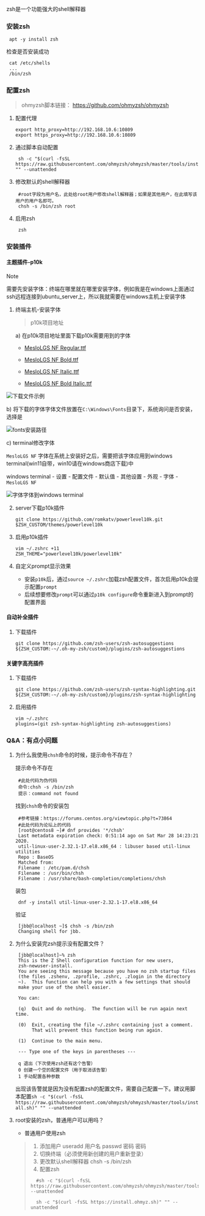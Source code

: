 zsh是一个功能强大的shell解释器

### **安装zsh**

```
 apt -y install zsh
```

检查是否安装成功

```
 cat /etc/shells
 ...
 /bin/zsh  
```

### **配置zsh**

> ohmyzsh脚本链接： https://github.com/ohmyzsh/ohmyzsh

1. 配置代理

   ```shell
   export http_proxy=http://192.168.10.6:10809
   export https_proxy=http://192.168.10.6:10809
   ```

2. 通过脚本自动配置

   ```shell
    sh -c "$(curl -fsSL https://raw.githubusercontent.com/ohmyzsh/ohmyzsh/master/tools/install.sh)" "" --unattended
   ```

3. 修改默认的shell解释器

   ```shell
    #root字段为用户名，此处给root用户修改shell解释器；如果是其他用户，在此填写该用户的用户名即可。
    chsh -s /bin/zsh root
   ```

4. 启用zsh
   ```shell
    zsh
   ```

### 安装插件

#### 主题插件-p10k

> [!NOTE]
>
> 需要先安装字体：终端在哪里就在哪里安装字体，例如我是在windows上面通过ssh远程连接到ubuntu_server上，所以我就需要在windows主机上安装字体

1. 终端主机-安装字体

   > p10k项目地址

   a) 在p10k项目地址里面下载p10k需要用到的字体

   - [MesloLGS NF Regular.ttf](https://github.com/romkatv/powerlevel10k-media/raw/master/MesloLGS%20NF%20Regular.ttf)

   - [MesloLGS NF Bold.ttf](https://github.com/romkatv/powerlevel10k-media/raw/master/MesloLGS%20NF%20Bold.ttf)

   - [MesloLGS NF Italic.ttf](https://github.com/romkatv/powerlevel10k-media/raw/master/MesloLGS%20NF%20Italic.ttf)

   - [MesloLGS NF Bold Italic.ttf](https://github.com/romkatv/powerlevel10k-media/raw/master/MesloLGS%20NF%20Bold%20Italic.ttf)



![下载文件示例](https://telegraph-image-67p.pages.dev/file/cc31ae6dad6026c7e6ea7.png)

   b) 将下载的字体字体文件放置在`C:\Windows\Fonts`目录下，系统询问是否安装，选择是

   ![fonts安装路径](https://telegraph-image-67p.pages.dev/file/d17b783e07a7d6dfa8bff.png)

   c) terminal修改字体

   `MesloLGS NF` 字体在系统上安装好之后，需要把该字体应用到windows terminal(win11自带，win10请在windows商店下载)中

   windows terminal - 设置 - 配置文件 - 默认值 - 其他设置 - 外观 - 字体 - `MesloLGS NF` 

   ![字体字体到windows terminal](https://telegraph-image-67p.pages.dev/file/1b52f3a1e8ecce7c783bf.png)

2. server下载p10k插件

   ```
   git clone https://github.com/romkatv/powerlevel10k.git $ZSH_CUSTOM/themes/powerlevel10k
   ```

3. 启用p10k插件

   ```shell
   vim ~/.zshrc +11
   ZSH_THEME="powerlevel10k/powerlevel10k"
   ```

4. 自定义prompt显示效果

   - 安装`p10k`后，通过`source ~/.zshrc`加载zsh配置文件，首次启用p10k会提示配置`prompt`
   - 后续想要修改`prompt`可以通过`p10k configure`命令重新进入到prompt的配置界面

#### 自动补全插件

1. 下载插件

   ```
   git clone https://github.com/zsh-users/zsh-autosuggestions ${ZSH_CUSTOM:-~/.oh-my-zsh/custom}/plugins/zsh-autosuggestions
   ```

#### 关键字高亮插件

1. 下载插件

   ```
   git clone https://github.com/zsh-users/zsh-syntax-highlighting.git ${ZSH_CUSTOM:-~/.oh-my-zsh/custom}/plugins/zsh-syntax-highlighting
   ```

2. 启用插件

   ```shell
   vim ~/.zshrc
   plugins=(git zsh-syntax-highlighting zsh-autosuggestions)
   ```





### **Q&A：有点小问题**

1. 为什么我使用`chsh`命令的时候，提示命令不存在？

   提示命令不存在

   ```
    #此处代码为伪代码
    命令:chsh -s /bin/zsh
    提示：command not found
   ```

   找到`chsh`命令的安装包

   ```
    #参考链接：https://forums.centos.org/viewtopic.php?t=73864
    #此处代码为论坛上的代码
    [root@centos8 ~]# dnf provides '*/chsh'
    Last metadata expiration check: 0:51:14 ago on Sat Mar 28 14:23:21 2020.
    util-linux-user-2.32.1-17.el8.x86_64 : libuser based util-linux utilities
    Repo : BaseOS
    Matched from:
    Filename : /etc/pam.d/chsh
    Filename : /usr/bin/chsh
    Filename : /usr/share/bash-completion/completions/chsh
   ```

   装包

   ```
    dnf -y install util-linux-user-2.32.1-17.el8.x86_64
   ```

   验证

   ```
    [jbb@localhost ~]$ chsh -s /bin/zsh
    Changing shell for jbb.
   ```

2. 为什么安装完zsh提示没有配置文件？

   ```
    [jbb@localhost]~% zsh
    This is the Z Shell configuration function for new users,
    zsh-newuser-install.
    You are seeing this message because you have no zsh startup files
    (the files .zshenv, .zprofile, .zshrc, .zlogin in the directory
    ~).  This function can help you with a few settings that should
    make your use of the shell easier.
    
    You can:
    
    (q)  Quit and do nothing.  The function will be run again next time.
    
    (0)  Exit, creating the file ~/.zshrc containing just a comment.
         That will prevent this function being run again.
    
    (1)  Continue to the main menu.
    
    --- Type one of the keys in parentheses --- 
    
    q 退出（下次使用zsh还有这个告警）
    0 创建一个空的配置文件（用于取消该告警）
    1 手动配置各种参数
   ```

   出现该告警就是因为没有配置zsh的配置文件，需要自己配置一下。建议用脚本配置`sh -c "$(curl -fsSL https://raw.githubusercontent.com/ohmyzsh/ohmyzsh/master/tools/install.sh)" "" --unattended`

3. root安装的zsh，普通用户可以用吗？

   - 普通用户使用zsh

   > 1. 添加用户 useradd 用户名 passwd 密码 密码
   > 2. 切换终端（必须使用新创建的用户重新登录）
   > 3. 更改默认shell解释器 chsh -s /bin/zsh
   > 4. 配置zsh
   >
   > ```shell
   >   #sh -c "$(curl -fsSL https://raw.githubusercontent.com/ohmyzsh/ohmyzsh/master/tools/install.sh)" --unattended
   > 
   >   sh -c "$(curl -fsSL https://install.ohmyz.sh)" "" --unattended
   > ```
